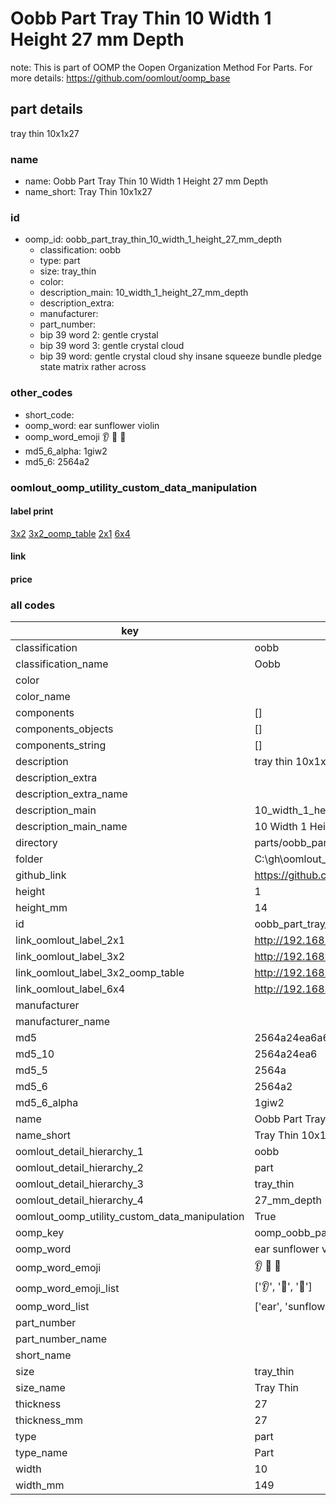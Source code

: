 # Oobb Part Tray Thin 10 Width 1 Height 27 mm Depth  

note: This is part of OOMP the Oopen Organization Method For Parts. For more details: https://github.com/oomlout/oomp_base

##  part details
  



tray thin 10x1x27



### name
* name: Oobb Part Tray Thin 10 Width 1 Height 27 mm Depth
* name_short: Tray Thin 10x1x27 
### id
* oomp_id: oobb_part_tray_thin_10_width_1_height_27_mm_depth
  * classification: oobb
  * type: part
  * size: tray_thin
  * color: 
  * description_main: 10_width_1_height_27_mm_depth
  * description_extra: 
  * manufacturer: 
  * part_number: 
  * bip 39 word 2: gentle crystal
  * bip 39 word 3: gentle crystal cloud
  * bip 39 word: gentle crystal cloud shy insane squeeze bundle pledge state matrix rather across

### other_codes
* short_code: 
* oomp_word: ear sunflower violin
* oomp_word_emoji :ear: :sunflower: :violin:
* md5_6_alpha: 1giw2
* md5_6: 2564a2






### oomlout_oomp_utility_custom_data_manipulation
#### label print
[3x2](http://192.168.1.245:1112/?label=oomp%201giw2)
[3x2_oomp_table](http://192.168.1.108:1112/?label=oomp%201giw2)
[2x1](http://192.168.1.242:1112/?label=oomp%201giw2)
[6x4](http://192.168.1.55:1112/?label=oomp%201giw2)    

#### link

                              

#### price







### all codes 
| key | value |  
| --- | --- |  
| classification | oobb |  
| classification_name | Oobb |  
| color |  |  
| color_name |  |  
| components | [] |  
| components_objects | [] |  
| components_string | [] |  
| description | tray thin 10x1x27 |  
| description_extra |  |  
| description_extra_name |  |  
| description_main | 10_width_1_height_27_mm_depth |  
| description_main_name | 10 Width 1 Height 27 mm Depth |  
| directory | parts/oobb_part_tray_thin_10_width_1_height_27_mm_depth |  
| folder | C:\gh\oomlout_oobb_version_4_generated_parts\things\oobb_part_tray_thin_10_width_1_height_27_mm_depth |  
| github_link | https://github.com/oomlout/oomlout_oomp_part_src/tree/main/parts/oobb_part_tray_thin_10_width_1_height_27_mm_depth |  
| height | 1 |  
| height_mm | 14 |  
| id | oobb_part_tray_thin_10_width_1_height_27_mm_depth |  
| link_oomlout_label_2x1 | http://192.168.1.242:1112/?label=oomp%201giw2 |  
| link_oomlout_label_3x2 | http://192.168.1.245:1112/?label=oomp%201giw2 |  
| link_oomlout_label_3x2_oomp_table | http://192.168.1.108:1112/?label=oomp%201giw2 |  
| link_oomlout_label_6x4 | http://192.168.1.55:1112/?label=oomp%201giw2 |  
| manufacturer |  |  
| manufacturer_name |  |  
| md5 | 2564a24ea6a683cb4e3a7c7857cd5309 |  
| md5_10 | 2564a24ea6 |  
| md5_5 | 2564a |  
| md5_6 | 2564a2 |  
| md5_6_alpha | 1giw2 |  
| name | Oobb Part Tray Thin 10 Width 1 Height 27 mm Depth |  
| name_short | Tray Thin 10x1x27  |  
| oomlout_detail_hierarchy_1 | oobb |  
| oomlout_detail_hierarchy_2 | part |  
| oomlout_detail_hierarchy_3 | tray_thin |  
| oomlout_detail_hierarchy_4 | 27_mm_depth |  
| oomlout_oomp_utility_custom_data_manipulation | True |  
| oomp_key | oomp_oobb_part_tray_thin_10_width_1_height_27_mm_depth |  
| oomp_word | ear sunflower violin |  
| oomp_word_emoji | :ear: :sunflower: :violin: |  
| oomp_word_emoji_list | [':ear:', ':sunflower:', ':violin:'] |  
| oomp_word_list | ['ear', 'sunflower', 'violin'] |  
| part_number |  |  
| part_number_name |  |  
| short_name |  |  
| size | tray_thin |  
| size_name | Tray Thin |  
| thickness | 27 |  
| thickness_mm | 27 |  
| type | part |  
| type_name | Part |  
| width | 10 |  
| width_mm | 149 |  
